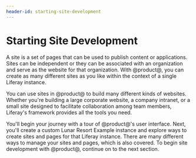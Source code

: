 ```yaml
---
header-id: starting-site-development
---
```


# Starting Site Development

A site is a set of pages that can be used to publish content or applications.
Sites can be independent or they can be associated with an organization and
serve as the website for that organization. With @product@, you can create as
many different sites as you like within the context of a single Liferay instance.

You can use sites in @product@ to build many different kinds of websites.
Whether you're building a large corporate website, a company intranet, or a
small site designed to facilitate collaboration among team members, Liferay's
framework provides all the tools you need.

You'll begin your journey with a tour of @product@'s user interface. Next,
you'll create a custom Lunar Resort Example instance and explore ways to create
sites and pages for that Liferay instance. There are many different ways to
manage your sites and pages, which is also covered. To begin site development
with @product@, continue on to the next section.
